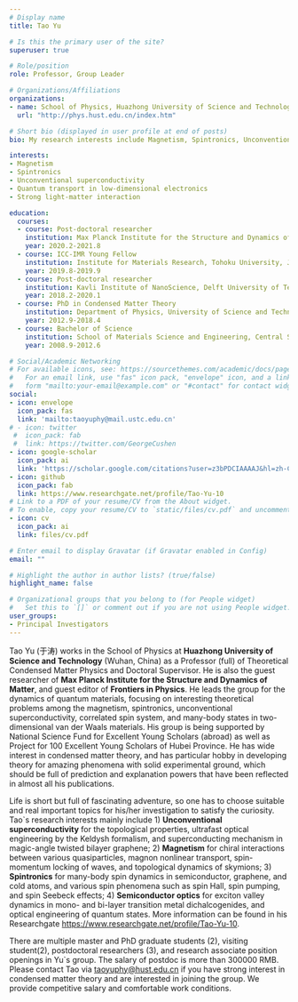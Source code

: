 ```yaml
---
# Display name
title: Tao Yu

# Is this the primary user of the site?
superuser: true

# Role/position
role: Professor, Group Leader

# Organizations/Affiliations
organizations:
- name: School of Physics, Huazhong University of Science and Technology
  url: "http://phys.hust.edu.cn/index.htm"

# Short bio (displayed in user profile at end of posts)
bio: My research interests include Magnetism, Spintronics, Unconventional superconductivity, Quantum transport in low dimensional electronics, and Strong light-matter interaction.

interests:
- Magnetism
- Spintronics
- Unconventional superconductivity
- Quantum transport in low-dimensional electronics
- Strong light-matter interaction

education:
  courses:
  - course: Post-doctoral researcher 
    institution: Max Planck Institute for the Structure and Dynamics of Matter, Germany
    year: 2020.2-2021.8
  - course: ICC-IMR Young Fellow 
    institution: Institute for Materials Research, Tohoku University, Japan 
    year: 2019.8-2019.9
  - course: Post-doctoral researcher
    institution: Kavli Institute of NanoScience, Delft University of Technology, the Netherlands
    year: 2018.2-2020.1
  - course: PhD in Condensed Matter Theory
    institution: Department of Physics, University of Science and Technology of China
    year: 2012.9-2018.4
  - course: Bachelor of Science 
    institution: School of Materials Science and Engineering, Central South University   
    year: 2008.9-2012.6

# Social/Academic Networking
# For available icons, see: https://sourcethemes.com/academic/docs/page-builder/#icons
#   For an email link, use "fas" icon pack, "envelope" icon, and a link in the
#   form "mailto:your-email@example.com" or "#contact" for contact widget.
social:
- icon: envelope
  icon_pack: fas
  link: 'mailto:taoyuphy@mail.ustc.edu.cn'
# - icon: twitter
 #  icon_pack: fab
 #  link: https://twitter.com/GeorgeCushen
- icon: google-scholar
  icon_pack: ai
  link: 'https://scholar.google.com/citations?user=z3bPDCIAAAAJ&hl=zh-CN'
- icon: github
  icon_pack: fab
  link: https://www.researchgate.net/profile/Tao-Yu-10
# Link to a PDF of your resume/CV from the About widget.
# To enable, copy your resume/CV to `static/files/cv.pdf` and uncomment the lines below.
- icon: cv
  icon_pack: ai
  link: files/cv.pdf

# Enter email to display Gravatar (if Gravatar enabled in Config)
email: ""

# Highlight the author in author lists? (true/false)
highlight_name: false

# Organizational groups that you belong to (for People widget)
#   Set this to `[]` or comment out if you are not using People widget.
user_groups:
- Principal Investigators
---
```

Tao Yu (于涛) works in the School of Physics at **Huazhong University of Science and Technology** (Wuhan, China) as a Professor (full) of Theoretical Condensed Matter Physics and Doctoral Supervisor. He is also the guest researcher of **Max Planck Institute for the Structure and Dynamics of Matter**, and guest editor of **Frontiers in Physics**. He leads the group for the dynamics of quantum materials, focusing on interesting theoretical problems among the magnetism, spintronics, unconventional superconductivity, correlated spin system, and many-body states in two-dimensional van der Waals materials. 
His group is being supported by National Science Fund for Excellent Young Scholars (abroad) as well as Project for 100 Excellent Young Scholars of Hubei Province. He has wide interest in condensed matter theory, and has particular hobby in developing theory for amazing phenomena with solid experimental ground, which should be full of prediction and explanation powers that have been reflected in almost all his publications. 

Life is short but full of fascinating adventure, so one has to choose suitable and real important topics for his/her investigation to satisfy the curiosity. Tao`s research interests mainly include 1) **Unconventional superconductivity** for the topological properties, ultrafast optical engineering by the Keldysh formalism, and superconducting mechanism in magic-angle twisted bilayer graphene; 2) **Magnetism** for chiral interactions between various quasiparticles, magnon nonlinear transport, spin-momentum locking of waves, and topological dynamics of skymions; 3) **Spintronics** for many-body spin dynamics in semiconductor, graphene, and cold atoms, and various spin phenomena such as spin Hall, spin pumping, and spin Seebeck effects; 4) **Semiconductor optics** for exciton valley dynamics in mono- and bi-layer transition metal dichalcogenides, and optical engineering of quantum states. More information can be found in his Researchgate https://www.researchgate.net/profile/Tao-Yu-10.


There are multiple master and PhD graduate students (2), visiting student(2), postdoctoral researchers (3), and research associate position openings in Yu`s group. The salary of postdoc is more than 300000 RMB. Please contact Tao via taoyuphy@hust.edu.cn if you have strong interest in condensed matter theory and are interested in joining the group. We provide competitive salary and comfortable work conditions.
